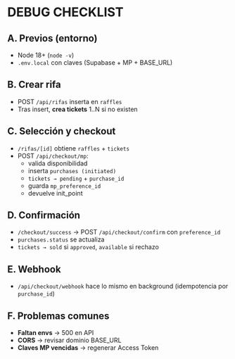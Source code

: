 # DEBUG CHECKLIST

## A. Previos (entorno)
- Node 18+ (`node -v`)
- `.env.local` con claves (Supabase + MP + BASE_URL)

## B. Crear rifa
- POST `/api/rifas` inserta en `raffles`
- Tras insert, **crea tickets** 1..N si no existen

## C. Selección y checkout
- `/rifas/[id]` obtiene `raffles` + `tickets`
- POST `/api/checkout/mp`:
  - valida disponibilidad
  - inserta `purchases (initiated)`
  - `tickets → pending` + `purchase_id`
  - guarda `mp_preference_id`
  - devuelve init_point

## D. Confirmación
- `/checkout/success` → POST `/api/checkout/confirm` con `preference_id`
- `purchases.status` se actualiza
- `tickets → sold` si `approved`, `available` si rechazo

## E. Webhook
- `/api/checkout/webhook` hace lo mismo en background (idempotencia por `purchase_id`)

## F. Problemas comunes
- **Faltan envs** → 500 en API
- **CORS** → revisar dominio BASE_URL
- **Claves MP vencidas** → regenerar Access Token
